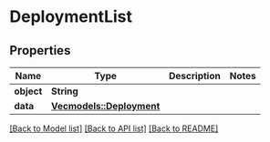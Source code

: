 # DeploymentList

## Properties

Name | Type | Description | Notes
------------ | ------------- | ------------- | -------------
**object** | **String** |  | 
**data** | [**Vec<models::Deployment>**](Deployment.md) |  | 

[[Back to Model list]](../README.md#documentation-for-models) [[Back to API list]](../README.md#documentation-for-api-endpoints) [[Back to README]](../README.md)


